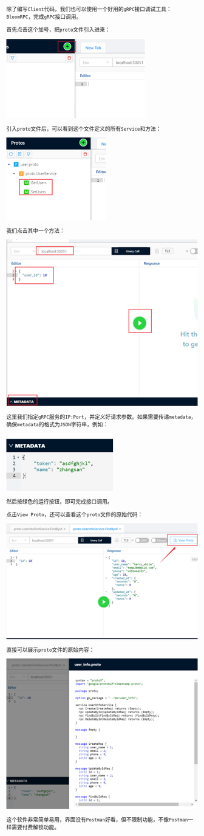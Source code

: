 除了编写`Client`代码，我们也可以使用一个好用的`gRPC`接口调试工具：`BloomRPC`，完成`gRPC`接口调用。

首先点击这个加号，把`proto`文件引入进来：

<img src="image/image-20231125000429485.png" alt="image-20231125000429485" style="zoom:50%;" />

引入`proto`文件后，可以看到这个文件定义的所有`Service`和方法：

<img src="image/image-20231125000503711.png" alt="image-20231125000503711" style="zoom:50%;" />

我们点击其中一个方法：

<img src="image/image-20231125000524084.png" alt="image-20231125000524084" style="zoom:50%;" />

这里我们指定`gRPC`服务的`IP:Port`，并定义好请求参数。如果需要传递`metadata`，确保`metadata`的格式为`JSON`字符串，例如：

<img src="image/image-20240229112210110.png" alt="image-20240229112210110" style="zoom:70%;" />

然后按绿色的运行按钮，即可完成接口调用。

点击`View Proto`，还可以查看这个`proto`文件的原始代码：

<img src="image/image-20240229112300627.png" alt="image-20240229112300627" style="zoom:50%;" />

直接可以展示`proto`文件的原始内容：

<img src="image/image-20240229112358651.png" alt="image-20240229112358651" style="zoom:50%;" />

这个软件非常简单易用，界面没有`Postman`好看，但不限制功能，不像`Postman`一样需要付费解锁功能。